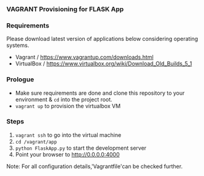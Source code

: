 ### VAGRANT Provisioning for FLASK App

### Requirements
Please download latest version of applications below considering operating systems. 

- Vagrant / https://www.vagrantup.com/downloads.html
- VirtualBox / https://www.virtualbox.org/wiki/Download_Old_Builds_5_1

### Prologue

- Make sure requirements are done and clone this repository to your environment & `cd` into the project root. 
- `vagrant up` to provision the virtualbox VM

### Steps

1. `vagrant ssh` to go into the virtual machine
2. `cd /vagrant/app`
3. `python FlaskApp.py` to start the development server
4. Point your browser to http://0.0.0.0:4000


Note: For all configuration details,'Vagrantfile'can be checked further. 

